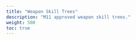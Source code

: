 ```yaml
---
title: "Weapon Skill Trees"
description: "M11 approved weapon skill trees."
weight: 500
toc: true
---
```

